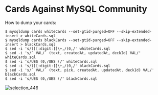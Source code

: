 # Cards Against MySQL Community

How to dump your cards:

```
$ mysqldump cards whiteCards --set-gtid-purged=OFF --skip-extended-insert > whiteCards.sql
$ mysqldump cards blackCards --set-gtid-purged=OFF --skip-extended-insert > blackCards.sql
$ sed -i 's/([[:digit:]]\+,/(0,/' whiteCards.sql
$ sed -i 's/` VAL/` (text, createdAt, updatedAt, deckId) VAL/' whiteCards.sql
$ sed -i 's/UES (0,/UES (/' whiteCards.sql
$ sed -i 's/([[:digit:]]\+,/(0,/' blackCards.sql
$ sed -i 's/` VAL/` (text, pick, createdAt, updatedAt, deckId) VAL/' blackCards.sql
$ sed -i 's/UES (0,/UES (/' blackCards.sql
```

![selection_446](https://user-images.githubusercontent.com/609675/34767131-a4df4c58-f5f7-11e7-8a5d-099a8d497c6e.png)
